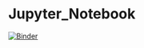 # Jupyter_Notebook
[![Binder](https://mybinder.org/badge_logo.svg)](https://mybinder.org/v2/gh/mridul-S/Jupyter_Notebook/main?labpath=Painting_pricing.ipynb)
